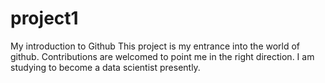 # project1
My introduction to Github
This project is my entrance into the world of github. Contributions are welcomed to point me in the right direction. I am studying to become a data scientist presently.
